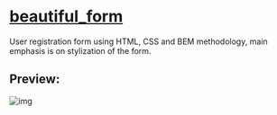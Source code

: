 # [beautiful_form](https://belartale.github.io/beautiful_form/)

User registration form using HTML, CSS and BEM methodology, main emphasis is on stylization of the form.

## Preview:

![img](https://user-images.githubusercontent.com/33392042/118311214-435d2900-b4f8-11eb-8fcc-b6a1d9f23c77.png)
